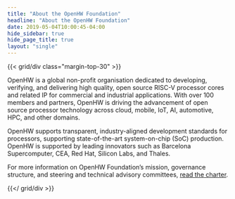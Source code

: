 ```yaml
---
title: "About the OpenHW Foundation"
headline: "About the OpenHW Foundation"
date: 2019-05-04T10:00:45-04:00
hide_sidebar: true
hide_page_title: true
layout: "single"
---
```


{{< grid/div class="margin-top-30" >}}

OpenHW is a global non-profit organisation dedicated to developing, verifying,
and delivering high quality, open source RISC-V processor cores and related IP
for commercial and industrial applications. With over 100 members and partners,
OpenHW is driving the advancement of open source processor technology
across cloud, mobile, IoT, AI, automotive, HPC, and other domains.

OpenHW supports transparent, industry-aligned development standards for
processors, supporting state-of-the-art system-on-chip (SoC) production. OpenHW
is supported by leading innovators such as Barcelona Supercomputer, CEA, Red
Hat, Silicon Labs, and Thales.

For more information on OpenHW Foundation’s mission, governance structure, and
steering and technical advisory committees, 
[read the charter](https://www.eclipse.org/org/workinggroups/openhw-foundation-charter.php).

{{</ grid/div >}}
